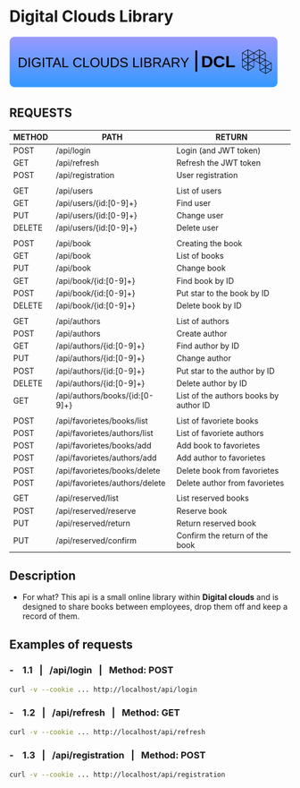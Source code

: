 # Digital Clouds Library
![DCLIB](https://github.com/wertick01/dclib/blob/main/dclibrary_image.png?raw=true)

## REQUESTS

| METHOD | PATH | RETURN |
| ------ | ------ | ------ |
| POST | /api/login | Login (and JWT token) |
| GET | /api/refresh | Refresh the JWT token |
| POST | /api/registration | User registration |
|  |  |  |
| GET | /api/users | List of users |
| GET | /api/users/{id:[0-9]+} | Find user |
| PUT | /api/users/{id:[0-9]+} | Change user |
| DELETE| /api/users/{id:[0-9]+} | Delete user |
|  |  |  |
| POST | /api/book | Creating the book |
| GET | /api/book | List of books |
| PUT | /api/book | Change book |
| GET | /api/book/{id:[0-9]+} | Find book by ID |
| POST | /api/book/{id:[0-9]+} | Put star to the book by ID |
| DELETE | /api/book/{id:[0-9]+} | Delete book by ID |
|  |  |  |
| GET | /api/authors | List of authors |
| POST | /api/authors | Create author |
| GET | /api/authors/{id:[0-9]+} | Find author by ID |
| PUT | /api/authors/{id:[0-9]+} | Change author |
| POST | /api/authors/{id:[0-9]+} | Put star to the author by ID |
| DELETE | /api/authors/{id:[0-9]+} | Delete author by ID |
| GET | /api/authors/books/{id:[0-9]+} | List of the authors books by author ID |
|  |  |  |
| POST | /api/favorietes/books/list | List of favoriete books |
| POST | /api/favorietes/authors/list | List of favoriete authors |
| POST | /api/favorietes/books/add | Add book to favorietes |
| POST | /api/favorietes/authors/add | Add author to favorietes |
| POST | /api/favorietes/books/delete | Delete book from favorietes |
| POST | /api/favorietes/authors/delete | Delete author from favorietes |
|  |  |  |
| GET | /api/reserved/list | List reserved books |
| POST | /api/reserved/reserve | Reserve book |
| PUT | /api/reserved/return | Return reserved book |
| PUT | /api/reserved/confirm | Confirm the return of the book |


## Description

- For what?
This api is a small online library within **Digital clouds** and is designed to share books between employees, drop them off and keep a record of them.

## Examples of requests


### - &ensp; 1.1 &ensp;|&ensp; /api/login &ensp;|&ensp; Method: POST
```sh
curl -v --cookie ... http://localhost/api/login
```
### - &ensp; 1.2 &ensp;|&ensp; /api/refresh &ensp;|&ensp; Method: GET
```sh
curl -v --cookie ... http://localhost/api/refresh
```
### - &ensp; 1.3 &ensp;|&ensp; /api/registration &ensp;|&ensp; Method: POST
```sh
curl -v --cookie ... http://localhost/api/registration
```
